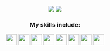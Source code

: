 <div align="center">
  <img class="img" src="https://github-readme-stats.vercel.app/api?username=ayslana&?count_private=true&show_icons=true&theme=graywhite&include_all_commits=true&count_private=true&include_all_prs=true&hide_title=true&hide_rank=true" />
  <img class="img" src="https://github-readme-stats.vercel.app/api/top-langs/?username=ayslana&layout=compact&theme=graywhite"/>
</div>

<div align="center">
  <h3>My skills include:</h3>
  <img height="30" src="https://cdn.jsdelivr.net/gh/devicons/devicon/icons/vuejs/vuejs-original.svg">
  <img height="30" src="https://cdn.jsdelivr.net/gh/devicons/devicon/icons/javascript/javascript-original.svg">
  <img height="30" src="https://cdn.jsdelivr.net/gh/devicons/devicon/icons/bootstrap/bootstrap-original.svg">
  <img height="30" src="https://cdn.jsdelivr.net/gh/devicons/devicon/icons/css3/css3-original.svg">
  <img height="30" src="https://cdn.jsdelivr.net/gh/devicons/devicon/icons/html5/html5-original.svg">
  <img height="30" src="https://cdn.jsdelivr.net/gh/devicons/devicon/icons/flutter/flutter-original.svg">
  <img height="30" src="https://cdn.jsdelivr.net/gh/devicons/devicon/icons/dart/dart-original.svg">
  <img height="30" src="https://cdn.jsdelivr.net/gh/devicons/devicon/icons/swift/swift-original.svg">
</div>
